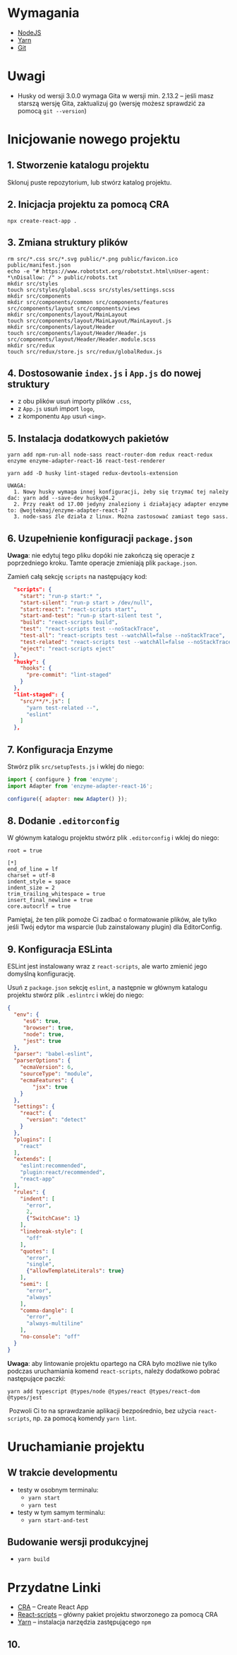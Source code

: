# Wymagania

- [NodeJS](https://nodejs.org/en/download/)
- [Yarn](https://yarnpkg.com/en/docs/install)
- [Git](https://git-scm.com/book/en/v2/Getting-Started-Installing-Git)

# Uwagi

- Husky od wersji 3.0.0 wymaga Gita w wersji min. 2.13.2 – jeśli masz starszą wersję Gita, zaktualizuj go (wersję możesz sprawdzić za pomocą `git --version`)

# Inicjowanie nowego projektu

## 1. Stworzenie katalogu projektu

Sklonuj puste repozytorium, lub stwórz katalog projektu.

## 2. Inicjacja projektu za pomocą CRA

`npx create-react-app .`

## 3. Zmiana struktury plików

```
rm src/*.css src/*.svg public/*.png public/favicon.ico public/manifest.json
echo -e "# https://www.robotstxt.org/robotstxt.html\nUser-agent: *\nDisallow: /" > public/robots.txt
mkdir src/styles
touch src/styles/global.scss src/styles/settings.scss
mkdir src/components
mkdir src/components/common src/components/features src/components/layout src/components/views
mkdir src/components/layout/MainLayout
touch src/components/layout/MainLayout/MainLayout.js
mkdir src/components/layout/Header
touch src/components/layout/Header/Header.js src/components/layout/Header/Header.module.scss
mkdir src/redux
touch src/redux/store.js src/redux/globalRedux.js
```

## 4. Dostosowanie `index.js` i `App.js` do nowej struktury

- z obu plików usuń importy plików `.css`,
- z `App.js` usuń import `logo`,
- z komponentu `App` usuń `<img>`.

## 5. Instalacja dodatkowych pakietów

```
yarn add npm-run-all node-sass react-router-dom redux react-redux enzyme enzyme-adapter-react-16 react-test-renderer

yarn add -D husky lint-staged redux-devtools-extension

UWAGA: 
  1. Nowy husky wymaga innej konfiguracji, żeby się trzymać tej należy dać: yarn add --save-dev husky@4.2
  2. Przy reakt od 17.00 jedyny znaleziony i działający adapter enzyme to: @wojtekmaj/enzyme-adapter-react-17
  3. node-sass źle działa z linux. Można zastosować zamiast tego sass.

```

## 6. Uzupełnienie konfiguracji `package.json`

**Uwaga**: nie edytuj tego pliku dopóki nie zakończą się operacje z poprzedniego kroku. Tamte operacje zmieniają plik `package.json`.

Zamień całą sekcję `scripts` na następujący kod:

``` json
  "scripts": {
    "start": "run-p start:* ",
    "start-silent": "run-p start > /dev/null",
    "start:react": "react-scripts start",
    "start-and-test": "run-p start-silent test ",
    "build": "react-scripts build",
    "test": "react-scripts test --noStackTrace",
    "test-all": "react-scripts test --watchAll=false --noStackTrace",
    "test-related": "react-scripts test --watchAll=false --noStackTrace --findRelatedTests",
    "eject": "react-scripts eject"
  },
  "husky": {
    "hooks": {
      "pre-commit": "lint-staged"
    }
  },
  "lint-staged": {
    "src/**/*.js": [
      "yarn test-related --",
      "eslint"
    ]
  },
```

## 7. Konfiguracja Enzyme

Stwórz plik `src/setupTests.js` i wklej do niego:

``` js
import { configure } from 'enzyme';
import Adapter from 'enzyme-adapter-react-16';

configure({ adapter: new Adapter() });
```

## 8. Dodanie `.editorconfig`

W głównym katalogu projektu stwórz plik `.editorconfig` i wklej do niego:

```
root = true

[*]
end_of_line = lf
charset = utf-8
indent_style = space
indent_size = 2
trim_trailing_whitespace = true
insert_final_newline = true
core.autocrlf = true
```

Pamiętaj, że ten plik pomoże Ci zadbać o formatowanie plików, ale tylko jeśli Twój edytor ma wsparcie (lub zainstalowany plugin) dla EditorConfig.

## 9. Konfiguracja ESLinta

ESLint jest instalowany wraz z `react-scripts`, ale warto zmienić jego domyślną konfigurację.

Usuń z `package.json` sekcję `eslint`, a następnie w głównym katalogu projektu stwórz plik `.eslintrc` i wklej do niego:

``` json
{
  "env": {
     "es6": true,
     "browser": true,
     "node": true,
     "jest": true
  },
  "parser": "babel-eslint",
  "parserOptions": {
    "ecmaVersion": 6,
    "sourceType": "module",
    "ecmaFeatures": {
        "jsx": true
    }
  },
  "settings": {
    "react": {
      "version": "detect"
    }
  },
  "plugins": [
    "react"
  ],
  "extends": [
    "eslint:recommended",
    "plugin:react/recommended",
    "react-app"
  ],
  "rules": {
    "indent": [
      "error",
      2,
      {"SwitchCase": 1}
    ],
    "linebreak-style": [
      "off"
    ],
    "quotes": [
      "error",
      "single",
      {"allowTemplateLiterals": true}
    ],
    "semi": [
      "error",
      "always"
    ],
    "comma-dangle": [
      "error",
      "always-multiline"
    ],
    "no-console": "off"
  }
}
```

**Uwaga**: aby lintowanie projektu opartego na CRA było możliwe nie tylko podczas uruchamiania komend `react-scripts`, należy dodatkowo pobrać następujące paczki:
​
```
yarn add typescript @types/node @types/react @types/react-dom @types/jest
```
​
Pozwoli Ci to na sprawdzanie aplikacji bezpośrednio, bez użycia `react-scripts`, np. za pomocą komendy `yarn lint`.


# Uruchamianie projektu

## W trakcie developmentu

- testy w osobnym terminalu:
  - `yarn start`
  - `yarn test`
- testy w tym samym terminalu:
  - `yarn start-and-test`

## Budowanie wersji produkcyjnej

- `yarn build`

# Przydatne Linki

- [CRA](https://facebook.github.io/create-react-app/) – Create React App
- [React-scripts](https://www.npmjs.com/package/react-scripts) – główny pakiet projektu stworzonego za pomocą CRA
- [Yarn](https://yarnpkg.com/en/docs/install) – instalacja narzędzia zastępującego `npm`

## 10. 